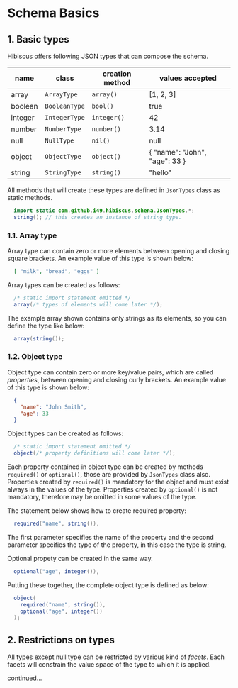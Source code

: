 # Schema Basics

## 1. Basic types

Hibiscus offers following JSON types that can compose the schema.

name      | class         | creation method | values accepted
----------|---------------|-----------------|----------------------------------------
array     | `ArrayType`   | `array()`       | [1, 2, 3]
boolean   | `BooleanType` | `bool()`        | true
integer   | `IntegerType` | `integer()`     | 42
number    | `NumberType`  | `number()`      | 3.14
null      | `NullType`    | `nil()`         | null
object    | `ObjectType`  | `object()`      | { "name": "John", "age": 33 }
string    | `StringType`  | `string()`      | "hello"

All methods that will create these types are defined in `JsonTypes` class as static methods.

```java
  import static com.github.i49.hibiscus.schena.JsonTypes.*;
  string(); // this creates an instance of string type.
```

### 1.1. Array type

Array type can contain zero or more elements between opening and closing square brackets. An example value of this type is shown below:

```json
  [ "milk", "bread", "eggs" ]
```

Array types can be created as follows:
```java
  /* static import statement omitted */
  array(/* types of elements will come later */);
```

The example array shown contains only strings as its elements, so you can define the type like below:
```java
  array(string());
```

### 1.2. Object type

Object type can contain zero or more key/value pairs, which are called *properties*, between opening and closing curly brackets. An example value of this type is shown below:

```json
  {
    "name": "John Smith",
    "age": 33
  }
```
Object types can be created as follows:
```java
  /* static import statement omitted */
  object(/* property definitions will come later */);
```

Each property contained in object type can be created by methods `required()` or `optional()`, those are provided by `JsonTypes` class also. Properties created by `required()` is mandatory for the object and must exist always in the values of the type. Properties created by `optional()` is not mandatory, therefore may be omitted in some values of the type.

The statement below shows how to create required property:
```java
  required("name", string()),
```
The first parameter specifies the name of the property and the second parameter specifies the type of the property, in this case the type is string.  

Optional propety can be created in the same way.
```java
  optional("age", integer()),
```

Putting these together, the complete object type is defined as below:
```java
  object(
    required("name", string()),
    optional("age", integer())
  );
```

## 2. Restrictions on types
All types except null type can be restricted by various kind of *facets*. Each facets will constrain the value space of the type to which it is applied.

continued...
